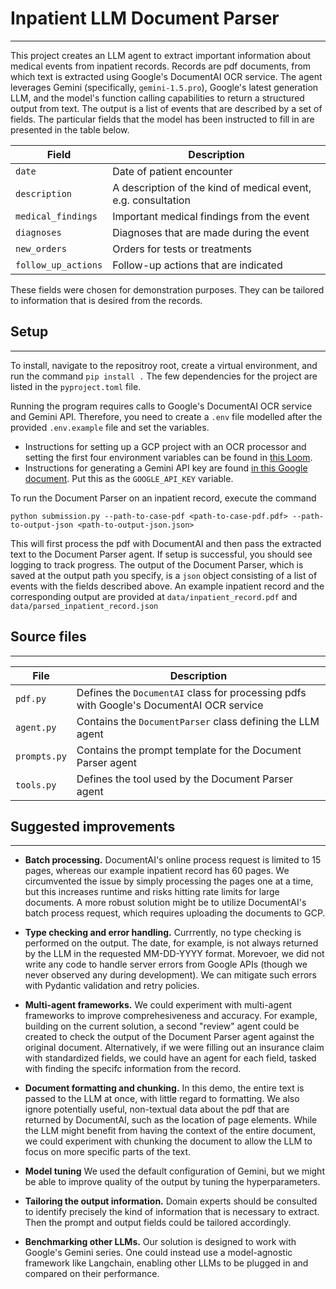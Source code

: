 # Inpatient LLM Document Parser
---
This project creates an LLM agent to extract important information about medical events from inpatient records. Records are pdf documents, from which text is extracted using Google's DocumentAI OCR service. The agent leverages Gemini (specifically, `gemini-1.5.pro`), Google's latest generation LLM, and the model's function calling capabilities to return a structured output from text. The output is a list of events that are described by a set of fields. The particular fields that the model has been instructed to fill in are presented in the table below.

| Field | Description |
|--------|--------------|
| `date` | Date of patient encounter |
| `description` | A description of the kind of medical event, e.g. consultation |
| `medical_findings` | Important medical findings from the event|
| `diagnoses` | Diagnoses that are made during the event |
| `new_orders` | Orders for tests or treatments |
| `follow_up_actions` | Follow-up actions that are indicated |

These fields were chosen for demonstration purposes. They can be tailored to information that is desired from the records. 

## Setup
---
To install, navigate to the repositroy root, create a virtual environment, and run the command `pip install .` The few dependencies for the project are listed in the `pyproject.toml` file.

Running the program requires calls to Google's DocumentAI OCR service and Gemini API. Therefore, you need to create a `.env` file modelled after the provided `.env.example` file and set the variables.
* Instructions for setting up a GCP project with an OCR processor and setting the first four environment variables can be found in [this Loom](https://www.loom.com/share/4d4ee611b4504cb7977cb47a9fc0058c?sid=db01e5aa-e057-4fa1-af85-94090c7f0c9d).  
* Instructions for generating a Gemini API key are found [in this Google document](https://ai.google.dev/gemini-api/docs/api-key). Put this as the `GOOGLE_API_KEY` variable.

To run the Document Parser on an inpatient record, execute the command 
```
python submission.py --path-to-case-pdf <path-to-case-pdf.pdf> --path-to-output-json <path-to-output-json.json>
```
This will first process the pdf with DocumentAI and then pass the extracted text to the Document Parser agent. If setup is successful, you should see logging to track progress. The output of the Document Parser, which is saved at the output path you specify, is a `json` object consisting of a list of events with the fields described above. An example inpatient record and the corresponding output are provided at `data/inpatient_record.pdf` and `data/parsed_inpatient_record.json` 

## Source files
---
| File | Description |
|------|--------------|
| `pdf.py` | Defines the `DocumentAI` class for processing pdfs with Google's DocumentAI OCR service |
| `agent.py` | Contains the `DocumentParser` class defining the LLM agent |
| `prompts.py` | Contains the prompt template for the Document Parser agent |
| `tools.py` | Defines the tool used by the Document Parser agent |


## Suggested improvements
---
* **Batch processing.** DocumentAI's online process request is limited to 15 pages, whereas our example inpatient record has 60 pages. We circumvented the issue by simply processing the pages one at a time, but this increases runtime and risks hitting rate limits for large documents. A more robust solution might be to utilize DocumentAI's batch process request, which requires uploading the documents to GCP.

* **Type checking and error handling.** Currrently, no type checking is performed on the output. The date, for example, is not always returned by the LLM in the requested MM-DD-YYYY format. Morevoer, we did not write any code to handle server errors from Google APIs (though we never observed any during development). We can mitigate such errors with Pydantic validation and retry policies.

* **Multi-agent frameworks.** We could experiment with multi-agent frameworks to improve comprehesiveness and accuracy. For example, building on the current solution, a second "review" agent could be created to check the output of the Document Parser agent against the original document. Alternatively, if we were filling out an insurance claim with standardized fields, we could have an agent for each field, tasked with finding the specifc information from the record.

* **Document formatting and chunking.** In this demo, the entire text is passed to the LLM at once, with little regard to formatting. We also ignore potentially useful, non-textual data about the pdf that are returned by DocumentAI, such as the location of page elements. While the LLM might benefit from having the context of the entire document, we could experiment with chunking the document to allow the LLM to focus on more specific parts of the text.  

* **Model tuning** We used the default configuration of Gemini, but we might be able to improve quality of the output by tuning the hyperparameters.

* **Tailoring the output information.** Domain experts should be consulted to identify precisely the kind of information that is necessary to extract. Then the prompt and output fields could be tailored accordingly.

* **Benchmarking other LLMs.** Our solution is designed to work with Google's Gemini series. One could instead use a model-agnostic framework like Langchain, enabling other LLMs to be plugged in and compared on their performance.
